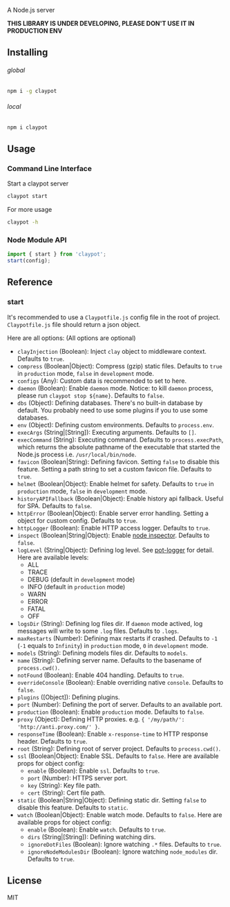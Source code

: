 A Node.js server

**THIS LIBRARY IS UNDER DEVELOPING, PLEASE DON'T USE IT IN PRODUCTION ENV**


## Installing

###### global

```bash
npm i -g claypot
```

###### local

```bash
npm i claypot
```


## Usage

### Command Line Interface

Start a claypot server

```bash
claypot start
```

For more usage

```bash
claypot -h
```

### Node Module API

```js
import { start } from 'claypot';
start(config);
```


## Reference

### start

It's recommended to use a `Claypotfile.js` config file in the root of project. `Claypotfile.js` file should return a json object.

Here are all options: (All options are optional)

- `clayInjection` (Boolean): Inject `clay` object to middleware context. Defaults to `true`.
- `compress` (Boolean|Object): Compress (gzip) static files. Defaults to `true` in `production` mode, `false` in `development` mode.
- `configs` (Any): Custom data is recommended to set to here.
- `daemon` (Boolean): Enable `daemon` mode. Notice: to kill `daemon` process, please run `claypot stop ${name}`. Defaults to `false`.
- `dbs` (Object): Defining databases. There's no built-in database by default. You probably need to use some plugins if you to use some databases.
- `env` (Object): Defining custom environments. Defaults to `process.env`.
- `execArgs` (String|[String]): Executing arguments. Defaults to `[]`.
- `execCommand` (String): Executing command. Defaults to `process.execPath`, which returns the absolute pathname of the executable that started the Node.js process i.e. `/usr/local/bin/node`.
- `favicon` (Boolean|String): Defining favicon. Setting `false` to disable this feature. Setting a path string to set a custom favicon file. Defaults to `true`.
- `helmet` (Boolean|Object): Enable helmet for safety. Defaults to `true` in `production` mode, `false` in `development` mode.
- `historyAPIFallback` (Boolean|Object): Enable history api fallback. Useful for SPA. Defaults to `false`.
- `httpError` (Boolean|Object): Enable server error handling. Setting a object for custom config. Defaults to `true`.
- `httpLogger` (Boolean): Enable HTTP access logger. Defaults to `true`.
- `inspect` (Boolean|String|Object): Enable [node inspector](https://nodejs.org/api/cli.html#cli_inspect_host_port). Defaults to `false`.
- `logLevel` (String|Object): Defining log level. See [pot-logger](https://github.com/cantonjs/pot-logger) for detail. Here are available levels:
    + ALL
    + TRACE
    + DEBUG (default in `development` mode)
    + INFO (default in `production` mode)
    + WARN
    + ERROR
    + FATAL
    + OFF
- `logsDir` (String): Defining log files dir. If `daemon` mode actived, log messages will write to some `.log` files. Defaults to `.logs`.
- `maxRestarts` (Number): Defining max restarts if crashed. Defaults to `-1` (`-1` equals to `Infinity`) in `production` mode, `0` in `development` mode.
- `models` (String): Defining models files dir. Defaults to `models`.
- `name` (String): Defining server name. Defaults to the basename of `process.cwd()`.
- `notFound` (Boolean): Enable 404 handling. Defaults to `true`.
- `overrideConsole` (Boolean): Enable overriding native `console`. Defaults to `false`.
- `plugins` ([Object]): Defining plugins.
- `port` (Number): Defining the port of server. Defaults to an available port.
- `production` (Boolean): Enable `production` mode. Defaults to `false`.
- `proxy` (Object): Defining HTTP proxies. e.g. `{ '/my/path/': 'http://anti.proxy.com/' }`.
- `responseTime` (Boolean): Enable `x-response-time` to HTTP response header. Defaults to `true`.
- `root` (String): Defining root of server project. Defaults to `process.cwd()`.
- `ssl` (Boolean|Object): Enable SSL. Defaults to `false`. Here are available props for object config:
    + `enable` (Boolean): Enable `ssl`. Defaults to `true`.
    + `port` (Number): HTTPS server port.
    + `key` (String): Key file path.
    + `cert` (String): Cert file path.
- `static` (Boolean|String|Object): Defining static dir. Setting `false` to disable this feature. Defaults to `static`.
- `watch` (Boolean|Object): Enable watch mode. Defaults to `false`. Here are available props for object config:
    + `enable` (Boolean): Enable `watch`. Defaults to `true`.
    + `dirs` (String|[String]): Defining watching dirs.
    + `ignoreDotFiles` (Boolean): Ignore watching `.*` files. Defaults to `true`.
    + `ignoreNodeModulesDir` (Boolean): Ignore watching `node_modules` dir. Defaults to `true`.



## License

MIT
